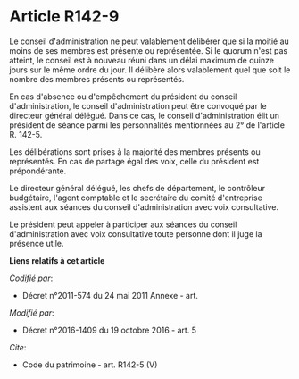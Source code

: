 # Article R142-9

Le conseil d'administration ne peut valablement délibérer que si la moitié au moins de ses membres est présente ou
représentée. Si le quorum n'est pas atteint, le conseil est à nouveau réuni dans un délai maximum de quinze jours sur le même
ordre du jour. Il délibère alors valablement quel que soit le nombre des membres présents ou représentés.

En cas d'absence ou d'empêchement du président du conseil d'administration, le conseil d'administration peut être convoqué
par le directeur général délégué. Dans ce cas, le conseil d'administration élit un président de séance parmi les
personnalités mentionnées au 2° de l'article R. 142-5.

Les délibérations sont prises à la majorité des membres présents ou représentés. En cas de partage égal des voix, celle du
président est prépondérante.

Le directeur général délégué, les chefs de département, le contrôleur budgétaire, l'agent comptable et le secrétaire du
comité d'entreprise assistent aux séances du conseil d'administration avec voix consultative.

Le président peut appeler à participer aux séances du conseil d'administration avec voix consultative toute personne dont il
juge la présence utile.

**Liens relatifs à cet article**

_Codifié par_:

  - Décret n°2011-574 du 24 mai 2011 Annexe - art.

_Modifié par_:

  - Décret n°2016-1409 du 19 octobre 2016 - art. 5

_Cite_:

  - Code du patrimoine - art. R142-5 (V)
